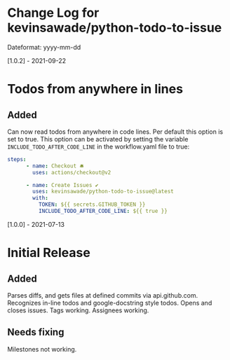 # Change Log for kevinsawade/python-todo-to-issue

Dateformat: yyyy-mm-dd

[1.0.2] - 2021-09-22

# Todos from anywhere in lines

## Added

Can now read todos from anywhere in code lines. Per default this option is set to true.
This option can be activated by setting the variable `INCLUDE_TODO_AFTER_CODE_LINE` in the workflow.yaml file to true:

```yaml
steps:
      - name: Checkout 🛎️
        uses: actions/checkout@v2

      - name: Create Issues ✔️
        uses: kevinsawade/python-todo-to-issue@latest
        with:
          TOKEN: ${{ secrets.GITHUB_TOKEN }}
          INCLUDE_TODO_AFTER_CODE_LINE: ${{ true }}
```

[1.0.0] - 2021-07-13

# Initial Release

## Added
Parses diffs, and gets files at defined commits via api.github.com.
Recognizes in-line todos and google-docstring style todos.
Opens and closes issues.
Tags working.
Assignees working.

## Needs fixing
Milestones not working.
